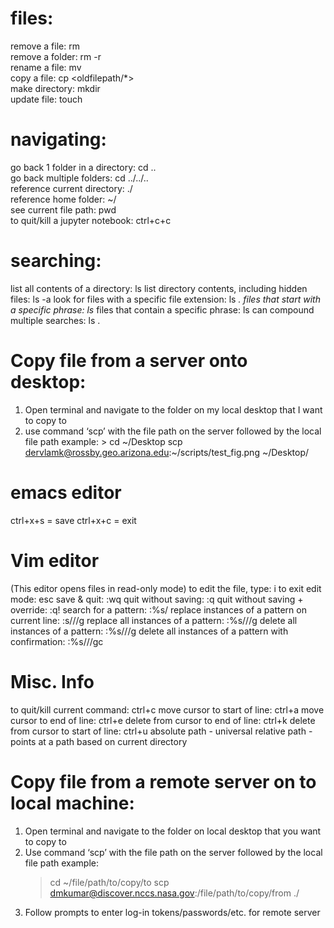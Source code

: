 # files:
remove a file: 		rm <filename>
<br>
remove a folder: 	rm -r <folder>
<br>
rename a file: 		mv <oldfilename> <newfilename>
<br>
copy a file: 		cp <oldfilepath/*> <newfilepath>
<br>
make directory: 	mkdir <directoryname>
<br>
update file: 		touch <filename>


# navigating:
go back 1 folder in a directory: 	cd ..
<br>
go back multiple folders: 		cd ../../..
<br>
reference current directory: 		./
<br>
reference home folder: 			~/
<br>
see current file path: 			pwd
<br>
to quit/kill a jupyter notebook: 	ctrl+c+c


# searching:
list all contents of a directory: 			ls 
list directory contents, including hidden files: 	ls -a
look for files with a specific file extension: 		ls *.<extension>
files that start with a specific phrase: 		ls <xx>*
files that contain a specific phrase: 			ls *<xx>*
can compound multiple searches:				ls <xx>*<xx>*.<extension>



# Copy file from a server onto desktop:
1. Open terminal and navigate to the folder on my local desktop that I want to copy to
2. use command ‘scp’ with the file path on the server followed by the local file path
		example: 
		> cd ~/Desktop
		scp dervlamk@rossby.geo.arizona.edu:~/scripts/test_fig.png ~/Desktop/


# emacs editor
ctrl+x+s = save
ctrl+x+c = exit


# Vim editor
(This editor opens files in read-only mode) 
to edit the file, type: 				i
to exit edit mode: 					esc
save & quit: 						:wq
quit without saving: 					:q
quit without saving + override: 			:q!
search for a pattern: 					:%s/<string>
replace instances of a pattern on current line: 	:s/<string>/<replacement>/g
replace all instances of a pattern: 			:%s/<string>/<replacement>/g
delete all instances of a pattern: 			:%s/<string>//g
delete all instances of a pattern with confirmation: 	:%s/<string>//gc


# Misc. Info
to quit/kill current command: 		ctrl+c
move cursor to start of line: 		ctrl+a
move cursor to end of line: 		ctrl+e
delete from cursor to end of line: 	ctrl+k
delete from cursor to start of line: 	ctrl+u
absolute path - universal
relative path - points at a path based on current directory


# Copy file from a remote server on to local machine:
1. Open terminal and navigate to the folder on local desktop that you want to copy to
2. Use command ‘scp’ with the file path on the server followed by the local file path
   	 example:
   	 > cd ~/file/path/to/copy/to
   	 > scp dmkumar@discover.nccs.nasa.gov:/file/path/to/copy/from ./
3. Follow prompts to enter log-in tokens/passwords/etc. for remote server
